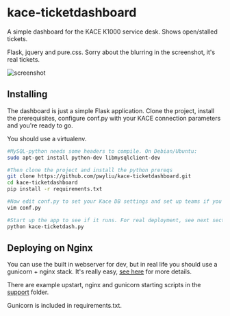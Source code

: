 # kace-ticketdashboard
A simple dashboard for the KACE K1000 service desk. Shows open/stalled tickets.

Flask, jquery and pure.css. Sorry about the blurring in the screenshot, it's real tickets.

![screenshot](https://raw.github.com/pwyliu/kace-ticketdashboard/master/support/screenshot.png)

## Installing
The dashboard is just a simple Flask application. Clone the project, install
the prerequisites, configure conf.py with your KACE connection parameters and
you're ready to go.

You should use a virtualenv.

```bash
#MySQL-python needs some headers to compile. On Debian/Ubuntu:
sudo apt-get install python-dev libmysqlclient-dev

#Then clone the project and install the python prereqs
git clone https://github.com/pwyliu/kace-ticketdashboard.git
cd kace-ticketdashboard
pip install -r requirements.txt

#Now edit conf.py to set your Kace DB settings and set up teams if you want to use them
vim conf.py

#Start up the app to see if it runs. For real deployment, see next section.
python kace-ticketdash.py
```

## Deploying on Nginx
You can use the built in webserver for dev, but in real life you should use a
gunicorn + nginx stack. It's really easy, [see here](http://flask.pocoo.org/docs/deploying/wsgi-standalone/)
for more details.

There are example upstart, nginx and gunicorn starting scripts in the
[support](https://github.com/pwyliu/kace-ticketdashboard/tree/master/support) folder.

Gunicorn is included in requirements.txt.
